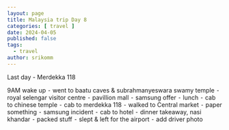 ```yaml
---
layout: page
title: Malaysia trip Day 8
categories: [ travel ]
date: 2024-04-05
published: false
tags:
  - travel
author: srikomm
---
```


Last day - Merdekka 118

9AM wake up
⁃ went to baatu caves & subrahmanyeswara swamy temple
⁃ royal selengar visitor centre
⁃ pavillion mall
⁃ samsung offer
⁃ lunch
⁃ cab to chinese temple
⁃ cab to merdekka 118
⁃ walked to Central market
⁃ paper something
⁃ samsung incident
⁃ cab to hotel
⁃ dinner takeaway, nasi khandar
⁃ packed stuff
⁃ slept & left for the airport
⁃ add driver photo
